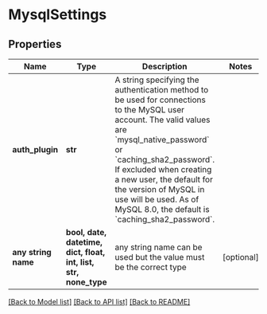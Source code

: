 # MysqlSettings


## Properties
Name | Type | Description | Notes
------------ | ------------- | ------------- | -------------
**auth_plugin** | **str** | A string specifying the authentication method to be used for connections to the MySQL user account. The valid values are &#x60;mysql_native_password&#x60; or &#x60;caching_sha2_password&#x60;. If excluded when creating a new user, the default for the version of MySQL in use will be used. As of MySQL 8.0, the default is &#x60;caching_sha2_password&#x60;.  | 
**any string name** | **bool, date, datetime, dict, float, int, list, str, none_type** | any string name can be used but the value must be the correct type | [optional]

[[Back to Model list]](../README.md#documentation-for-models) [[Back to API list]](../README.md#documentation-for-api-endpoints) [[Back to README]](../README.md)


